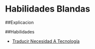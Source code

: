 # Habilidades Blandas

##Explicacion

##Habilidades

* [Traducir Necesidad A Tecnología](TraducirNecesidadATecnologia/index.md)
